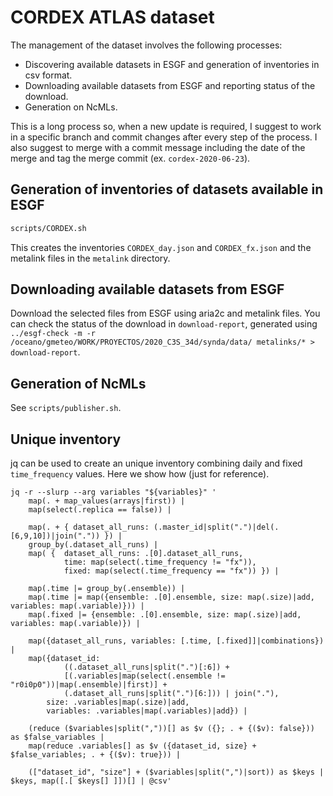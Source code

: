 # CORDEX ATLAS dataset

The management of the dataset involves the following processes:

- Discovering available datasets in ESGF and generation of inventories in csv format.
- Downloading available datasets from ESGF and reporting status of the download.
- Generation on NcMLs.

This is a long process so, when a new update is required, I suggest to work in a specific branch and commit changes after every step of the process. I also suggest to merge with a commit message including the date of the merge and tag the merge commit (ex. `cordex-2020-06-23`).

## Generation of inventories of datasets available in ESGF

```bash
scripts/CORDEX.sh
```

This creates the inventories `CORDEX_day.json` and `CORDEX_fx.json` and the metalink files in the `metalink` directory.

## Downloading available datasets from ESGF

Download the selected files from ESGF using aria2c and metalink files. You can check the status of the download in `download-report`, generated using `../esgf-check -m -r /oceano/gmeteo/WORK/PROYECTOS/2020_C3S_34d/synda/data/ metalinks/* > download-report`.

## Generation of NcMLs

See `scripts/publisher.sh`.

## Unique inventory

jq can be used to create an unique inventory combining daily and fixed `time_frequency` values. Here we show how (just for reference).

```
jq -r --slurp --arg variables "${variables}" '
	map(. + map_values(arrays|first)) | 
	map(select(.replica == false)) |

	map(. + { dataset_all_runs: (.master_id|split(".")|del(.[6,9,10])|join(".")) }) |
	group_by(.dataset_all_runs) |
	map( {	dataset_all_runs: .[0].dataset_all_runs,
			time: map(select(.time_frequency != "fx")),
			fixed: map(select(.time_frequency == "fx")) }) |

	map(.time |= group_by(.ensemble)) |
	map(.time |= map({ensemble: .[0].ensemble, size: map(.size)|add, variables: map(.variable)})) |
	map(.fixed |= {ensemble: .[0].ensemble, size: map(.size)|add, variables: map(.variable)}) |

	map({dataset_all_runs, variables: [.time, [.fixed]]|combinations}) |
	map({dataset_id:
			((.dataset_all_runs|split(".")[:6]) +
			[(.variables|map(select(.ensemble != "r0i0p0"))|map(.ensemble)|first)] +
			(.dataset_all_runs|split(".")[6:])) | join("."),
		size: .variables|map(.size)|add,
		variables: .variables|map(.variables)|add}) |

	(reduce ($variables|split(","))[] as $v ({}; . + {($v): false})) as $false_variables |
	map(reduce .variables[] as $v ({dataset_id, size} + $false_variables; . + {($v): true})) |

	(["dataset_id", "size"] + ($variables|split(",")|sort)) as $keys | $keys, map([.[ $keys[] ]])[] | @csv'
```
